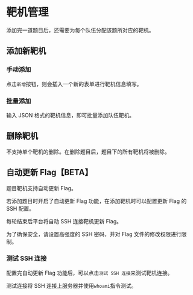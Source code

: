 # 靶机管理

添加完一道题目后，还需要为每个队伍分配该题所对应的靶机。

## 添加新靶机
### 手动添加
点击`新增`按钮，则会插入一个新的表单进行靶机信息填写。

### 批量添加
输入 JSON 格式的靶机信息，即可批量添加队伍靶机。

## 删除靶机
不支持单个靶机的删除。在删除题目后，题目下的所有靶机将被删除。

## 自动更新 Flag【BETA】
题目靶机支持自动更新 Flag。

若添加题目时开启了自动更新 Flag 功能，在添加靶机时可以配置更新 Flag 的 SSH 配置。

每轮结束后平台将自动 SSH 连接靶机更新 Flag。

为了确保安全，请设置高强度的 SSH 密码，并对 Flag 文件的修改权限进行限制。

### 测试 SSH 连接
配置完自动更新 Flag 功能后，可以点击`测试 SSH 连接`来测试靶机连接。

测试连接将 SSH 连接上服务器并使用`whoami`指令测试。